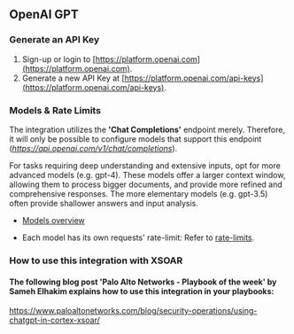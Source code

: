 ## OpenAI GPT


### Generate an API Key
1. Sign-up or login to [https://platform.openai.com](https://platform.openai.com).
2. Generate a new API Key at [https://platform.openai.com/api-keys](https://platform.openai.com/api-keys).

### Models & Rate Limits
The integration utilizes the **'Chat Completions'** endpoint merely. Therefore, it will only be possible to configure models that support this endpoint (_https://api.openai.com/v1/chat/completions_). 

For tasks requiring deep understanding and extensive inputs, opt for more advanced models (e.g. gpt-4). These models offer a larger context window, allowing them to process bigger documents, and provide more refined and comprehensive responses.
The more elementary models (e.g. gpt-3.5) often provide shallower answers and input analysis.
- [Models overview](https://platform.openai.com/docs/models/overview)

- Each model has its own requests' rate-limit: Refer to [rate-limits](https://platform.openai.com/docs/guides/rate-limits).


### How to use this integration with XSOAR
#### The following blog post 'Palo Alto Networks - Playbook of the week' by Sameh Elhakim explains how to use this integration in your playbooks:

https://www.paloaltonetworks.com/blog/security-operations/using-chatgpt-in-cortex-xsoar/